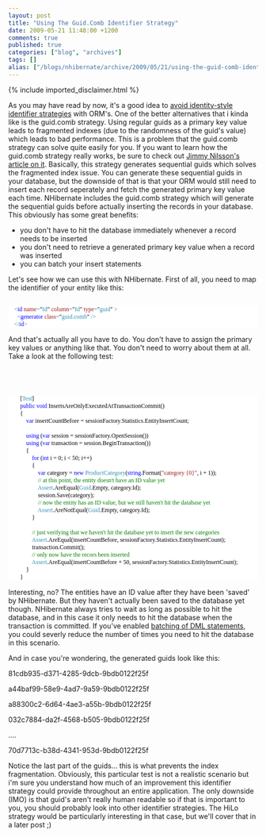 ```yaml
---
layout: post
title: "Using The Guid.Comb Identifier Strategy"
date: 2009-05-21 11:48:00 +1200
comments: true
published: true
categories: ["blog", "archives"]
tags: []
alias: ["/blogs/nhibernate/archive/2009/05/21/using-the-guid-comb-identifier-strategy.aspx"]
---
```

<!-- more -->
{% include imported_disclaimer.html %}
<p>As you may have read by now, it's a good idea to <a href="http://ayende.com/Blog/archive/2009/03/20/nhibernate-avoid-identity-generator-when-possible.aspx">avoid identity-style identifier strategies</a> with ORM's.  One of the better alternatives that i kinda like is the guid.comb strategy.  Using regular guids as a primary key value leads to fragmented indexes (due to the randomness of the guid's value) which leads to bad performance.  This is a problem that the guid.comb strategy can solve quite easily for you.
If you want to learn how the guid.comb strategy really works, be sure to check out <a href="http://www.informit.com/articles/article.aspx?p=25862">Jimmy Nilsson's article on it</a>. Basically, this strategy generates sequential guids which solves the fragmented index issue.  You can generate these sequential guids in your database, but the downside of that is that your ORM would still need to insert each record seperately and fetch the generated primary key value each time.  NHibernate includes the guid.comb strategy which will generate the sequential guids before actually inserting the records in your database.
This obviously has some great benefits: 
</p>
<ul>
<li>you don't have to hit the database immediately whenever a record needs to be inserted</li>
<li>you don't need to retrieve a generated primary key value when a record was inserted</li>
<li>you can batch your insert statements</li>
</ul>
<p>
Let's see how we can use this with NHibernate.  First of all, you need to map the identifier of your entity like this:
<code>
<style type="text/css"><!--
.cf { font-family: Consolas; font-size: 9pt; color: black; background: white; }
.cl { margin: 0px; }
.cb1 { color: blue; }
.cb2 { color: #a31515; }
.cb3 { color: red; }
--></style>
</code></p>
<div class="cf">
<p class="cl"><span class="cb1">&nbsp; &nbsp; &lt;</span><span class="cb2">id</span><span class="cb1"> </span><span class="cb3">name</span><span class="cb1">=</span>"<span class="cb1">Id</span>"<span class="cb1"> </span><span class="cb3">column</span><span class="cb1">=</span>"<span class="cb1">Id</span>"<span class="cb1"> </span><span class="cb3">type</span><span class="cb1">=</span>"<span class="cb1">guid</span>"<span class="cb1"> &gt;</span></p>
<p class="cl"><span class="cb1">&nbsp; &nbsp; &nbsp; &lt;</span><span class="cb2">generator</span><span class="cb1"> </span><span class="cb3">class</span><span class="cb1">=</span>"<span class="cb1">guid.comb</span>"<span class="cb1"> /&gt;</span></p>
<p class="cl"><span class="cb1">&nbsp; &nbsp; &lt;/</span><span class="cb2">id</span><span class="cb1">&gt;</span></p>
</div>
<p>

And that's actually all you have to do.  You don't have to assign the primary key values or anything like that.  You don't need to worry about them at all.  
Take a look at the following test:
<code>
<style type="text/css"><!--
.cf { font-family: Consolas; font-size: 9pt; color: black; background: white; }
.cl { margin: 0px; }
.cb1 { color: #2b91af; }
.cb2 { color: blue; }
.cb3 { color: #a31515; }
.cb4 { color: green; }
--></style>
</code></p>
<div class="cf">
<p class="cl">&nbsp;&nbsp;&nbsp; &nbsp;&nbsp;&nbsp; [<span class="cb1">Test</span>]</p>
<p class="cl">&nbsp;&nbsp;&nbsp; &nbsp;&nbsp;&nbsp; <span class="cb2">public</span> <span class="cb2">void</span> InsertsAreOnlyExecutedAtTransactionCommit()</p>
<p class="cl">&nbsp;&nbsp;&nbsp; &nbsp;&nbsp;&nbsp; {</p>
<p class="cl">&nbsp;&nbsp;&nbsp; &nbsp;&nbsp;&nbsp; &nbsp;&nbsp;&nbsp; <span class="cb2">var</span> insertCountBefore = sessionFactory.Statistics.EntityInsertCount;</p>
<p class="cl">&nbsp;</p>
<p class="cl">&nbsp;&nbsp;&nbsp; &nbsp;&nbsp;&nbsp; &nbsp;&nbsp;&nbsp; <span class="cb2">using</span> (<span class="cb2">var</span> session = sessionFactory.OpenSession())</p>
<p class="cl">&nbsp;&nbsp;&nbsp; &nbsp;&nbsp;&nbsp; &nbsp;&nbsp;&nbsp; <span class="cb2">using</span> (<span class="cb2">var</span> transaction = session.BeginTransaction())</p>
<p class="cl">&nbsp;&nbsp;&nbsp; &nbsp;&nbsp;&nbsp; &nbsp;&nbsp;&nbsp; {</p>
<p class="cl">&nbsp;&nbsp;&nbsp; &nbsp;&nbsp;&nbsp; &nbsp;&nbsp;&nbsp; &nbsp;&nbsp;&nbsp; <span class="cb2">for</span> (<span class="cb2">int</span> i = 0; i &lt; 50; i++)</p>
<p class="cl">&nbsp;&nbsp;&nbsp; &nbsp;&nbsp;&nbsp; &nbsp;&nbsp;&nbsp; &nbsp;&nbsp;&nbsp; {</p>
<p class="cl">&nbsp;&nbsp;&nbsp; &nbsp;&nbsp;&nbsp; &nbsp;&nbsp;&nbsp; &nbsp;&nbsp;&nbsp; &nbsp;&nbsp;&nbsp; <span class="cb2">var</span> category = <span class="cb2">new</span> <span class="cb1">ProductCategory</span>(<span class="cb2">string</span>.Format(<span class="cb3">"category {0}"</span>, i + 1));</p>
<p class="cl">&nbsp;&nbsp;&nbsp; &nbsp;&nbsp;&nbsp; &nbsp;&nbsp;&nbsp; &nbsp;&nbsp;&nbsp; &nbsp;&nbsp;&nbsp; <span class="cb4">// at this point, the entity doesn't have an ID value yet</span></p>
<p class="cl">&nbsp;&nbsp;&nbsp; &nbsp;&nbsp;&nbsp; &nbsp;&nbsp;&nbsp; &nbsp;&nbsp;&nbsp; &nbsp;&nbsp;&nbsp; <span class="cb1">Assert</span>.AreEqual(<span class="cb1">Guid</span>.Empty, category.Id);</p>
<p class="cl">&nbsp;&nbsp;&nbsp; &nbsp;&nbsp;&nbsp; &nbsp;&nbsp;&nbsp; &nbsp;&nbsp;&nbsp; &nbsp;&nbsp;&nbsp; session.Save(category);</p>
<p class="cl">&nbsp;&nbsp;&nbsp; &nbsp;&nbsp;&nbsp; &nbsp;&nbsp;&nbsp; &nbsp;&nbsp;&nbsp; &nbsp;&nbsp;&nbsp; <span class="cb4">// now the entity has an ID value, but we still haven't hit the database yet</span></p>
<p class="cl">&nbsp;&nbsp;&nbsp; &nbsp;&nbsp;&nbsp; &nbsp;&nbsp;&nbsp; &nbsp;&nbsp;&nbsp; &nbsp;&nbsp;&nbsp; <span class="cb1">Assert</span>.AreNotEqual(<span class="cb1">Guid</span>.Empty, category.Id);</p>
<p class="cl">&nbsp;&nbsp;&nbsp; &nbsp;&nbsp;&nbsp; &nbsp;&nbsp;&nbsp; &nbsp;&nbsp;&nbsp; }</p>
<p class="cl">&nbsp;</p>
<p class="cl">&nbsp;&nbsp;&nbsp; &nbsp;&nbsp;&nbsp; &nbsp;&nbsp;&nbsp; &nbsp;&nbsp;&nbsp; <span class="cb4">// just verifying that we haven't hit the database yet to insert the new categories</span></p>
<p class="cl">&nbsp;&nbsp;&nbsp; &nbsp;&nbsp;&nbsp; &nbsp;&nbsp;&nbsp; &nbsp;&nbsp;&nbsp; <span class="cb1">Assert</span>.AreEqual(insertCountBefore, sessionFactory.Statistics.EntityInsertCount);</p>
<p class="cl">&nbsp;&nbsp;&nbsp; &nbsp;&nbsp;&nbsp; &nbsp;&nbsp;&nbsp; &nbsp;&nbsp;&nbsp; transaction.Commit();</p>
<p class="cl">&nbsp;&nbsp;&nbsp; &nbsp;&nbsp;&nbsp; &nbsp;&nbsp;&nbsp; &nbsp;&nbsp;&nbsp; <span class="cb4">// only now have the recors been inserted</span></p>
<p class="cl">&nbsp;&nbsp;&nbsp; &nbsp;&nbsp;&nbsp; &nbsp;&nbsp;&nbsp; &nbsp;&nbsp;&nbsp; <span class="cb1">Assert</span>.AreEqual(insertCountBefore + 50, sessionFactory.Statistics.EntityInsertCount);</p>
<p class="cl">&nbsp;&nbsp;&nbsp; &nbsp;&nbsp;&nbsp; &nbsp;&nbsp;&nbsp; }</p>
<p class="cl">&nbsp;&nbsp;&nbsp; &nbsp;&nbsp;&nbsp; }</p>
</div>
<p>

Interesting, no? The entities have an ID value after they have been 'saved' by NHibernate.  But they haven't actually been saved to the database yet though.  NHibernate always tries to wait as long as possible to hit the database, and in this case it only needs to hit the database when the transaction is committed.  If you've enabled <a href="http://davybrion.com/blog/2008/10/batching-nhibernates-dm-statements/">batching of DML statements</a>, you could severly reduce the number of times you need to hit the database in this scenario.
</p>
<p>And in case you're wondering, the generated guids look like this:
</p>
<p>81cdb935-d371-4285-9dcb-9bdb0122f25f
</p>
<p>a44baf99-58e9-4ad7-9a59-9bdb0122f25f
</p>
<p>a88300c2-6d64-4ae3-a55b-9bdb0122f25f
</p>
<p>032c7884-da2f-4568-b505-9bdb0122f25f
</p>
<p>....
</p>
<p>70d7713c-b38d-4341-953d-9bdb0122f25f
</p>
<p>Notice the last part of the guids... this is what prevents the index fragmentation.
Obviously, this particular test is not a realistic scenario but i'm sure you understand how much of an improvement this identifier strategy could provide throughout an entire application.  The only downside (IMO) is that guid's aren't really human readable so if that is important to you, you should probably look into other identifier strategies.  The HiLo strategy would be particularly interesting in that case, but we'll cover that in a later post ;)</p>
